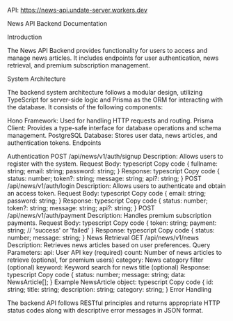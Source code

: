 API: https://news-api.undate-server.workers.dev

News API Backend Documentation

Introduction

The News API Backend provides functionality for users to access and manage news articles. It includes endpoints for user authentication, news retrieval, and premium subscription management.

System Architecture

The backend system architecture follows a modular design, utilizing TypeScript for server-side logic and Prisma as the ORM for interacting with the database. It consists of the following components:

Hono Framework: Used for handling HTTP requests and routing.
Prisma Client: Provides a type-safe interface for database operations and schema management.
PostgreSQL Database: Stores user data, news articles, and authentication tokens.
Endpoints

Authentication
POST /api/news/v1/auth/signup
Description: Allows users to register with the system.
Request Body:
typescript
Copy code
{
fullname: string;
email: string;
password: string;
}
Response:
typescript
Copy code
{
status: number;
token?: string;
message: string;
api?: string;
}
POST /api/news/v1/auth/login
Description: Allows users to authenticate and obtain an access token.
Request Body:
typescript
Copy code
{
email: string;
password: string;
}
Response:
typescript
Copy code
{
status: number;
token?: string;
message: string;
api?: string;
}
POST /api/news/v1/auth/payment
Description: Handles premium subscription payments.
Request Body:
typescript
Copy code
{
token: string;
payment: string; // 'success' or 'failed'
}
Response:
typescript
Copy code
{
status: number;
message: string;
}
News Retrieval
GET /api/news/v1/news
Description: Retrieves news articles based on user preferences.
Query Parameters:
api: User API key (required)
count: Number of news articles to retrieve (optional, for premium users)
category: News category filter (optional)
keyword: Keyword search for news title (optional)
Response:
typescript
Copy code
{
status: number;
message: string;
data: NewsArticle[];
}
Example NewsArticle object:
typescript
Copy code
{
id: string;
title: string;
description: string;
category: string;
}
Error Handling

The backend API follows RESTful principles and returns appropriate HTTP status codes along with descriptive error messages in JSON format.
